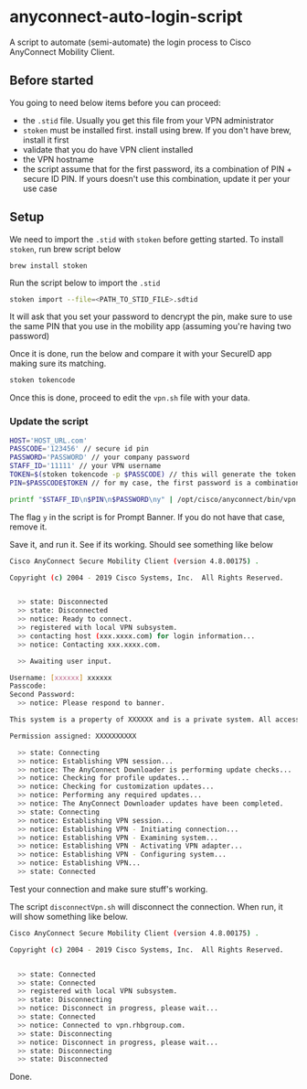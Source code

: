 # anyconnect-auto-login-script

A script to automate (semi-automate) the login process to Cisco AnyConnect Mobility Client.

## Before started

You going to need below items before you can proceed:

* the `.stid` file. Usually you get this file from your VPN administrator
* `stoken` must be installed first. install using brew. If you don't have brew, install it first
* validate that you do have VPN client installed
* the VPN hostname
* the script assume that for the first password, its a combination of PIN + secure ID PIN. If yours doesn't use this combination, update it per your use case

## Setup

We need to import the `.stid` with `stoken` before getting started. To install `stoken`, run brew script below

```
brew install stoken
```

Run the script below to import the `.stid`

```sh
stoken import --file=<PATH_TO_STID_FILE>.sdtid
```

It will ask that you set your password to dencrypt the pin, make sure to use the same PIN that you use in the mobility app (assuming you're having two password)

Once it is done, run the below and compare it with your SecureID app making sure its matching.

```sh
stoken tokencode
```

Once this is done, proceed to edit the `vpn.sh` file with your data.

### Update the script

```sh
HOST='HOST_URL.com'
PASSCODE='123456' // secure id pin
PASSWORD='PASSWORD' // your company password
STAFF_ID='11111' // your VPN username
TOKEN=$(stoken tokencode -p $PASSCODE) // this will generate the token for secureID
PIN=$PASSCODE$TOKEN // for my case, the first password is a combination of the PASSCODE + TOKEN

printf "$STAFF_ID\n$PIN\n$PASSWORD\ny" | /opt/cisco/anyconnect/bin/vpn -s connect $HOST
```

The flag `y` in the script is for Prompt Banner. If you do not have that case, remove it.

Save it, and run it. See if its working. Should see something like below

```sh
Cisco AnyConnect Secure Mobility Client (version 4.8.00175) .

Copyright (c) 2004 - 2019 Cisco Systems, Inc.  All Rights Reserved.


  >> state: Disconnected
  >> state: Disconnected
  >> notice: Ready to connect.
  >> registered with local VPN subsystem.
  >> contacting host (xxx.xxxx.com) for login information...
  >> notice: Contacting xxx.xxxx.com.

  >> Awaiting user input.

Username: [xxxxxx] xxxxxx
Passcode:
Second Password:
  >> notice: Please respond to banner.

This system is a property of XXXXXX and is a private system. All access is monitored and logged. Unauthorized use is prohibited and illegal access will be prosecuted to the full extent of the law.

Permission assigned: XXXXXXXXXX

  >> state: Connecting
  >> notice: Establishing VPN session...
  >> notice: The AnyConnect Downloader is performing update checks...
  >> notice: Checking for profile updates...
  >> notice: Checking for customization updates...
  >> notice: Performing any required updates...
  >> notice: The AnyConnect Downloader updates have been completed.
  >> state: Connecting
  >> notice: Establishing VPN session...
  >> notice: Establishing VPN - Initiating connection...
  >> notice: Establishing VPN - Examining system...
  >> notice: Establishing VPN - Activating VPN adapter...
  >> notice: Establishing VPN - Configuring system...
  >> notice: Establishing VPN...
  >> state: Connected
```

Test your connection and make sure stuff's working.

The script `disconnectVpn.sh` will disconnect the connection. When run, it will show something like below.

```sh
Cisco AnyConnect Secure Mobility Client (version 4.8.00175) .

Copyright (c) 2004 - 2019 Cisco Systems, Inc.  All Rights Reserved.


  >> state: Connected
  >> state: Connected
  >> registered with local VPN subsystem.
  >> state: Disconnecting
  >> notice: Disconnect in progress, please wait...
  >> state: Connected
  >> notice: Connected to vpn.rhbgroup.com.
  >> state: Disconnecting
  >> notice: Disconnect in progress, please wait...
  >> state: Disconnecting
  >> state: Disconnected
```

Done.
